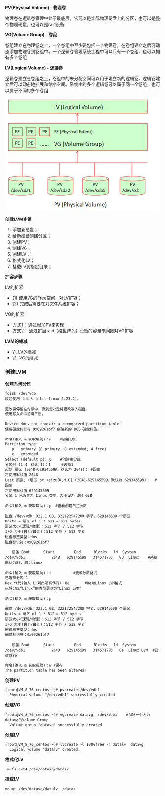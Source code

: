 **PV(Physical Volume) - 物理卷**

物理卷在逻辑卷管理中处于最底层，它可以是实际物理硬盘上的分区，也可以是整个物理硬盘，也可以是raid设备

**VG(Volume Group) - 卷组**

卷组建立在物理卷之上，一个卷组中至少要包括一个物理卷，在卷组建立之后可动态添加物理卷到卷组中。一个逻辑卷管理系统工程中可以只有一个卷组，也可以拥有多个卷组

**LV(Logical Volume) - 逻辑卷**

逻辑卷建立在卷组之上，卷组中的未分配空间可以用于建立新的逻辑卷，逻辑卷建立后可以动态地扩展和缩小空间。系统中的多个逻辑卷可以属于同一个卷组，也可以属于不同的多个卷组

![img](../../resources/os/lvm.png)

**创建LVM步骤**

1. 添加新硬盘；
2. 给新硬盘创建分区；
3. 创建PV；
4. 创建VG；
5. 创建LV；
6. 格式化LV；
7. 挂载LV到指定目录；

**扩容步骤**

LV的扩容

- (1) 使用VG的Free空间，对LV扩容；
- (2) 完成后需要在对文件系统扩容；

VG的扩容

- 方式1： 通过增加PV来实现
- 方式2： 通过扩展raid（磁盘阵列）设备的容量来间接对VG扩容

**LVM的缩减**

- \1. LV的缩减
- \2. VG的缩减

### 创建LVM

**创建系统分区**
```
fdisk /dev/vdb
欢迎使用 fdisk (util-linux 2.23.2)。

更改将停留在内存中，直到您决定将更改写入磁盘。
使用写入命令前请三思。

Device does not contain a recognized partition table
使用磁盘标识符 0x09261bf7 创建新的 DOS 磁盘标签。

命令(输入 m 获取帮助)：n    #创建分区
Partition type:
   p   primary (0 primary, 0 extended, 4 free)
   e   extended
Select (default p): p    #创建主分区
分区号 (1-4，默认 1)：1     #选择1
起始 扇区 (2048-629145599，默认为 2048)： #回车
将使用默认值 2048
Last 扇区, +扇区 or +size{K,M,G} (2048-629145599，默认为 629145599)：  #回车
将使用默认值 629145599
分区 1 已设置为 Linux 类型，大小设为 300 GiB

命令(输入 m 获取帮助)：p  #查看创建的主分区

磁盘 /dev/vdb：322.1 GB, 322122547200 字节，629145600 个扇区
Units = 扇区 of 1 * 512 = 512 bytes
扇区大小(逻辑/物理)：512 字节 / 512 字节
I/O 大小(最小/最佳)：512 字节 / 512 字节
磁盘标签类型：dos
磁盘标识符：0x09261bf7

   设备 Boot      Start         End      Blocks   Id  System
/dev/vdb1            2048   629145599   314571776   83  Linux    #系统默认为83，即：Linux

命令(输入 m 获取帮助)：t          #更改分区格式
已选择分区 1  
Hex 代码(输入 L 列出所有代码)：8e       #8e为Linux LVM格式
已将分区“Linux”的类型更改为“Linux LVM”

命令(输入 m 获取帮助)：p

磁盘 /dev/vdb：322.1 GB, 322122547200 字节，629145600 个扇区
Units = 扇区 of 1 * 512 = 512 bytes
扇区大小(逻辑/物理)：512 字节 / 512 字节
I/O 大小(最小/最佳)：512 字节 / 512 字节
磁盘标签类型：dos
磁盘标识符：0x09261bf7

   设备 Boot      Start         End      Blocks   Id  System
/dev/vdb1            2048   629145599   314571776   8e  Linux LVM  #已改成8e

命令(输入 m 获取帮助)：w #保存
The partition table has been altered!
```

**创建PV**

```
[root@VM_8_76_centos ~]# pvcreate /dev/vdb1  
  Physical volume "/dev/vdb1" successfully created.
```

**创建VG**

```
[root@VM_8_76_centos ~]# vgcreate datavg  /dev/vdb1    #创建一个名为datavg的Volume Group 
  Volume group "datavg" successfully created
```

**创建LV**

```
[root@VM_8_76_centos ~]# lvcreate -l 100%free -n datalv  datavg    
  Logical volume "datalv" created.
```

**格式化LV**

```
 mkfs.ext4 /dev/datavg/datalv 
```

**挂载LV**

```
mount /dev/datavg/datalv  /data/ 
```